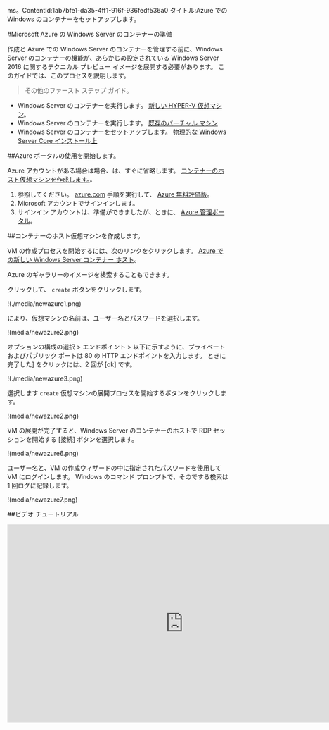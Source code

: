 ms。ContentId:1ab7bfe1-da35-4ff1-916f-936fedf536a0
タイトル:Azure での Windows のコンテナーをセットアップします。

#Microsoft Azure の Windows Server のコンテナーの準備

作成と Azure での Windows Server のコンテナーを管理する前に、Windows Server のコンテナーの機能が、あらかじめ設定されている Windows Server 2016 に関するテクニカル プレビュー イメージを展開する必要があります。
このガイドでは、このプロセスを説明します。

> その他のファースト ステップ ガイド。
> 

*   Windows Server のコンテナーを実行します。 [新しい HYPER-V 仮想マシン](./container_setup.md)。
*   Windows Server のコンテナーを実行します。 [既存のバーチャル マシン](./inplace_setup.md)
*   Windows Server のコンテナーをセットアップします。 [物理的な Windows Server Core インストール上](./inplace_setup.md)

##Azure ポータルの使用を開始します。

Azure アカウントがある場合は場合、は、すぐに省略します。 [コンテナーのホスト仮想マシンを作成します。](#CreateacontainerhostVM)。

1.  参照してください。 [azure.com](https://azure.com) 手順を実行して、 [Azure 無料評価版](https://azure.microsoft.com/en-us/pricing/free-trial/)。
2.  Microsoft アカウントでサインインします。
3.  サインイン アカウントは、準備ができましたが、ときに、 [Azure 管理ポータル](https://portal.azure.com)。

##コンテナーのホスト仮想マシンを作成します。

VM の作成プロセスを開始するには、次のリンクをクリックします。 [Azure での新しい Windows Server コンテナー ホスト](https://portal.azure.com/#gallery/Microsoft.WindowsServer2016TechnicalPreviewwithContainers)。

Azure のギャラリーのイメージを検索することもできます。

クリックして、 `create` ボタンをクリックします。

!(./media/newazure1.png)

により、仮想マシンの名前は、ユーザー名とパスワードを選択します。

!(media/newazure2.png)

オプションの構成の選択 > エンドポイント > 以下に示すように、プライベートおよびパブリック ポートは 80 の HTTP エンドポイントを入力します。
ときに完了した] をクリックには、2 回が [ok] です。

!(./media/newazure3.png)

選択します `create` 仮想マシンの展開プロセスを開始するボタンをクリックします。

!(media/newazure2.png)

VM の展開が完了すると、Windows Server のコンテナーのホストで RDP セッションを開始する [接続] ボタンを選択します。

!(media/newazure6.png)

ユーザー名と、VM の作成ウィザードの中に指定されたパスワードを使用して VM にログインします。
Windows のコマンド プロンプトで、そのでする検索は 1 回ログに記録します。

!(media/newazure7.png)

##ビデオ チュートリアル

<iframe src="https://channel9.msdn.com/Blogs/containers/Quick-Start-Configure-Windows-Server-Containers-in-Microsoft-Azure/player" width="800" height="450" allowFullScreen="true" frameBorder="0" scrolling="no" caps_internal_Id="5162a6c0-597a-4873-ab64-1e8374efa46c" />

##次の手順 - は、コンテナーの使用を開始します。

Windows Server のコンテナーの機能を実行しているシステムがイメージを Windows のサーバーのコンテナーおよび Windows Server のコンテナーを作業を開始する、次のガイドにジャンプ、Windows Server 2016 をしたとします。

[クイック スタート:Windows Server のコンテナーと Docker](./manage_docker.md)[クイック スタート:Windows Server のコンテナーと PowerShell](./manage_powershell.md)

-------------------
[Back to Container Home](../containers_welcome.md)  
[Known Issues for Current Release](../about/work_in_progress.md)


